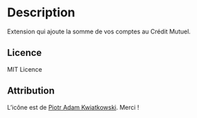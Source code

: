 Description
===========

Extension qui ajoute la somme de vos comptes au Crédit Mutuel.

Licence
-------

MIT Licence

Attribution
--------------

L’icône est de [Piotr Adam Kwiatkowski](http://ikons.piotrkwiatkowski.co.uk/). Merci !
